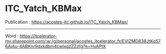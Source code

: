 # ITC_Yatch_KBMax

Publication : https://acostes-itc.github.io/ITC_Yatch_KBMax/

-----

Word : https://itcelerator-my.sharepoint.com/:w:/g/personal/acostes_itcelerator_fr/EVlZMD838JtKq576AjAu-4ABKnr9dxkdbm4cwlxgzZZzfg?e=HvAPIX
